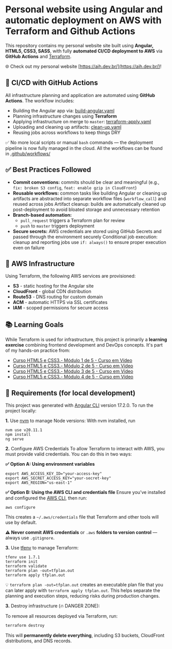 # Personal website using Angular and automatic deployment on AWS with Terraform and Github Actions

This repository contains my personal website site built using **Angular, HTML5, CSS3, SASS**, with fully **automated CI/CD deployment to AWS** via **GitHub Actions** and [Terraform](https://www.terraform.io/).

🌐 Check out my personal website [https://aih.dev.br/](https://aih.dev.br/)!

## 🚀 CI/CD with GitHub Actions
All infrastructure planning and application are automated using **GitHub Actions**. The workflow includes:

- Building the Angular app via: [build-angular.yaml](.github/workflows/build-angular.yaml)
- Planning infrastructure changes using **Terraform**
- Applying infrastructure on merge to `master`: [terraform-apply.yaml](.github/workflows/terraform-apply.yaml)
- Uploading and cleaning up artifacts: [clean-up.yaml](.github/workflows/clean-up.yaml)
- Reusing jobs across workflows to keep things DRY

✅ No more local scripts or manual `bash` commands — the deployment pipeline is now fully managed in the cloud. All the workflows can be found in [.github/workflows/](.github/workflows/)


## ✅ Best Practices Followed
- **Commit conventions:** commits should be clear and meaningful (e.g., `fix: broken S3 config`, `feat: enable gzip in CloudFront`)
- **Reusable workflows:** common tasks like building Angular or cleaning up artifacts are abstracted into separate workflow files (`workflow_call`) and reused across jobs
Artifact cleanup: builds are automatically cleaned up post-deployment to avoid bloated storage and unnecessary retention
- **Branch-based automation:** 
    - `pull_request` triggers a Terraform plan for review
    - `push` to `master` triggers deployment
- **Secure secrets:** AWS credentials are stored using GitHub Secrets and passed through the environment securely
Conditional job execution: cleanup and reporting jobs use `if: always()` to ensure proper execution even on failure


## 🧱 AWS Infrastructure
Using Terraform, the following AWS services are provisioned:

- **S3** - static hosting for the Angular site
- **CloudFront** - global CDN distribution
- **Route53** - DNS routing for custom domain
- **ACM** - automatic HTTPS via SSL certificates
- **IAM** - scoped permissions for secure access

## 📚 Learning Goals
While Terraform is used for infrastructure, this project is primarily a **learning exercise** combining frontend development and DevOps concepts. It's part of my hands-on practice from:

- [Curso HTML5 e CSS3.- Módulo 1 de 5 - Curso em Vídeo](https://www.youtube.com/playlist?list=PLHz_AreHm4dkZ9-atkcmcBaMZdmLHft8n)
- [Curso HTML5 e CSS3.- Módulo 2 de 5 - Curso em Vídeo](https://www.youtube.com/playlist?list=PLHz_AreHm4dlUpEXkY1AyVLQGcpSgVF8s)
- [Curso HTML5 e CSS3.- Módulo 3 de 5 - Curso em Vídeo](https://www.youtube.com/playlist?list=PLGoULRt59zHtHG1tQUjucsOmeqiwo2FWr)
- [Curso HTML5 e CSS3.- Módulo 4 de 5 - Curso em Vídeo](https://www.youtube.com/playlist?list=PLHz_AreHm4dkcVCk2Bn_fdVQ81Fkrh6WT)


## 🧰 Requirements (for local development)


This project was generated with [Angular CLI](https://github.com/angular/angular-cli) version 17.2.0.
To run the project locally:

**1.** Use [nvm](https://github.com/nvm-sh/nvm) to manage Node versions:
With nvm installed, run

```shell
nvm use v20.11.1
npm install
ng serve
```

**2.**  Configure AWS Credentials
To allow Terraform to interact with AWS, you must provide valid credentials. You can do this in two ways:

**✅ Option A: Using environment variables**

```shell
export AWS_ACCESS_KEY_ID="your-access-key"
export AWS_SECRET_ACCESS_KEY="your-secret-key"
export AWS_REGION="us-east-1"
```
**✅ Option B: Using the AWS CLI and credentials file**
Ensure you’ve installed and configured the [AWS CLI](https://docs.aws.amazon.com/cli/latest/userguide/getting-started-install.html), then run:

```shell
aws configure
```
This creates a `~/.aws/credentials` file that Terraform and other tools will use by default.

**⚠️ Never commit AWS credentials** or `.aws` **folders to version control** — always use `.gitignore`.

**3.** Use [tfenv](https://github.com/tfutils/tfenv) to manage Terraform:

```shell
tfenv use 1.7.1
terraform init
terraform validate
terraform plan -out=tfplan.out
terraform apply tfplan.out
```

💡 `terraform plan -out=tfplan.out` creates an executable plan file that you can later apply with `terraform apply tfplan.out`. This helps separate the planning and execution steps, reducing risks during production changes.


**3.** Destroy infrastructure (🔥 DANGER ZONE):

To remove all resources deployed via Terraform, run:

```bash
terraform destroy
```
This will **permanently delete everything**, including S3 buckets, CloudFront distributions, and DNS records.
